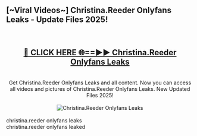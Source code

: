 <h2>[~Viral Videos~] Christina.Reeder Onlyfans Leaks - Update Files 2025!</h2>
<br>
<div align="center">
<h2><a href="https://betterlinks.top/A2PfLJ" rel="nofollow">🔴 CLICK HERE 🌐==►► Christina.Reeder Onlyfans Leaks</a></h2>
<br>
Get Christina.Reeder Onlyfans Leaks and all content. Now you can access all videos and pictures of Christina.Reeder Onlyfans Leaks. New Updated Files 2025!
<br>
<br>
<a href="https://betterlinks.top/A2PfLJ" rel="nofollow" data-target="animated-image.originalLink"><img src="https://i.ibb.co.com/WyWwxjT/player-gif2.gif" alt="Christina.Reeder Onlyfans Leaks" style="max-width: 100%; display: inline-block;" data-target="animated-image.originalImage"></a>
</div>
<br>
christina.reeder onlyfans leaks<br>
christina.reeder onlyfans leaked